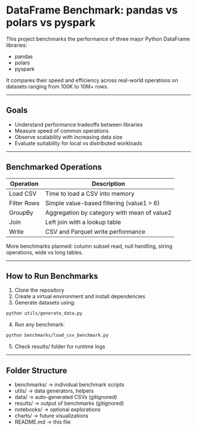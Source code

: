 # DataFrame Benchmark: pandas vs polars vs pyspark

This project benchmarks the performance of three major Python DataFrame libraries:

- pandas
- polars
- pyspark

It compares their speed and efficiency across real-world operations on datasets ranging from 100K to 10M+ rows.

---

## Goals

- Understand performance tradeoffs between libraries
- Measure speed of common operations
- Observe scalability with increasing data size
- Evaluate suitability for local vs distributed workloads

---

## Benchmarked Operations

| Operation        | Description                                     |
|------------------|-------------------------------------------------|
| Load CSV         | Time to load a CSV into memory                 |
| Filter Rows      | Simple value-based filtering (value1 > 6)      |
| GroupBy          | Aggregation by category with mean of value2    |
| Join             | Left join with a lookup table                  |
| Write            | CSV and Parquet write performance              |

More benchmarks planned: column subset read, null handling, string operations, wide vs long tables.

---

## How to Run Benchmarks

1. Clone the repository
2. Create a virtual environment and install dependencies
3. Generate datasets using:

```bash
python utils/generate_data.py
```

4. Run any benchmark:

```bash
python benchmarks/load_csv_benchmark.py
```

5. Check results/ folder for runtime logs

---

## Folder Structure

- benchmarks/ → individual benchmark scripts
- utils/ → data generators, helpers
- data/ → auto-generated CSVs (gitignored)
- results/ → output of benchmarks (gitignored)
- notebooks/ → optional explorations
- charts/ → future visualizations
- README.md → this file
